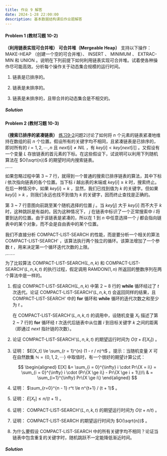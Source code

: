```yaml
---
title: 作业 9 解答
date: 2024-1-28 22:00:00
description: 基本数据结构课后作业题解答
---
```


#### Problem 1 (教材习题 10-2)

**（利用链表实现可合并堆）** **可合并堆（Mergeable Heap）** 支持以下操作： MAKE-HEAP （创建一个空的可合并堆）、 INSERT 、 MINIMUM 、 EXTRAC-MIN 和 UNION 。说明在下列前提下如何利用链表实现可合并堆。试着使各种操作尽可能高效。分析每个操作关于动态集合规模的运行时间。

1. 链表是已排序的。

2. 链表是未排序的。

3. 链表是未排序的，且带合并的动态集合是不相交的。

##### Solution



#### Problem 2 (教材习题 10-3)

**（搜索已排序的紧凑链表）** [练习9-2](solution9/exe9-2/)问题2讨论了如何将 $n$ 个元素的链表紧凑地维持在数组的前 $n$ 个位置。假设所有的关键字均不相同，且紧凑链表是已排序的，即对所有的 $i = 1, 2, \cdots , n$ 且 $next[i] \ne NIL$ ，有 $key[i] < key[next[i]]$ 。又假设有一个变量 $L$ 存放链表的首元素的下标。在这些假设下，试说明可以利用下列随机算法在 $O(\sqrt{n})$ 的期望时间内搜索链表。

<img src="/assets/compact-list-search.png" alt="compact-list-search" style="zoom:16%;" />

如果忽略过程中第 3 ~ 7 行，就得到一个普通的搜索已排序链表的算法，其中下标 $i$ 依次指向链表的各个位置。当下标 $i$ 越出表的末端或 $key[i] \ge k$ 时，搜索终止。在后一种情况中，如果 $key[i] = k$ ，显然，我们已找到值为 $k$ 的关键字。但如果 $key[i] > k$ ，则我们永远也找不到值为 $k$ 的关键字，因而终止查找是正确的。

第 3 ~ 7 行意图向前跳至某个随机选择的位置 $j$ 。当 $key[j]$ 大于 $key[i]$ 而不大于 $k$ 时，这种跳跃是有益的。因为这种情况下， $j$ 在链表中标识了一个正常搜索中 $i$ 将要到达的位置。由于该链表是紧凑的，所以在 $1$ 到 $n$ 中任意选择一个 $j$ 都会指向链表中的某个对象，而不会是自由表中的某个位置。

我们不直接分析 COMPACT-LIST-SEARCH 的性能，而是要分析一个相关的算法 COMPACT-LIST-SEARCH' ，该算法执行两个独立的循环。该算法增加了一个参数 $t$ ，用来决定第一个循环迭代次数的上限。

<img src="/assets/compact-list-search-prime.png" alt="compact-list-search-prime" style="zoom:16%;" />

为了比较算法 COMPACT-LIST-SEARCH$(L, n, k)$ 和 COMPACT-LIST-SEARCH'$(L, n, k, t)$ 的执行过程，假定调用 RAMDON$(1, n)$ 所返回的整数序列在两个算法中是一样的。

1. 假设 COMPACT-LIST-SEARCH$(L, n, k)$ 中第 2 ~ 8 行的 **while** 循环经过了 $t$ 次迭代。论证 COMPACT-LIST-SEARCH'$(L, n, k, t)$ 会返回同样的结果，且 COMPACT-LIST-SEARCH' 中的 **for** 循环和 **while** 循环的迭代次数之和至少为 $t$ 。

    在 COMPACT-LIST-SEARCH'$(L, n, k, t)$ 的调用中，设随机变量 $X_t$ 描述了第 2 ~ 7 行的 **for** 循环经 $t$ 次迭代后链表中从位置 $i$ 到目标关键字 $k$ 之间的距离（即通过 $next$ 指针链的次数）。

2. 论证 COMPACT-LIST-SEARCH'$(L, n, k, t)$ 的期望运行时间为 $O(t + E[X_t])$ 。

3. 证明： $E[X_t] \le \sum_{r = 1}^{n} (1 - r / n)^t$ 。提示：当随机变量 $X$ 可在自然数集 $\mathbb{N} = \{0, 1, 2, \cdots\}$ 中取值时，有一个很好的期望计算公式：

    $$
        \begin{aligned}
            E[X] &= \sum_{i = 0}^{\infty} i \cdot Pr\{X = i\} = \sum_{i = 0}^{\infty} i \cdot (Pr\{X \ge i\} - Pr\{X \ge i + 1\})\\
            & = \sum_{i=1}^{\infty} Pr\{X \ge i\}
        \end{aligned}
    $$

4. 证明： $\sum_{r=0}^{n - 1} r^t \le n^{t+1} / (t + 1)$ 。

5. 证明： $E[X_t] \le n / (t + 1)$ 。

6. 证明： COMPACT-LIST-SEARCH'$(L, n, k, t)$ 的期望运行时间为 $O(t + n/t)$ 。

7. 证明： COMPACT-LIST-SEARCH 的期望运行时间为 $O(\sqrt{n})$ 。

8. 为什么要假设 COMPACT-LIST-SEARCH 中的所有关键字均不相同？论证当链表中包含重复的关键字时，随机跳跃不一定能降低渐近时间。

##### Solution



